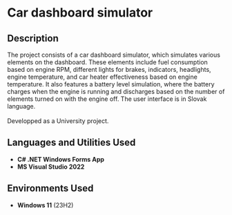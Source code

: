 <h1>Car dashboard simulator</h1>


<h2>Description</h2>
The project consists of a car dashboard simulator, which simulates various elements on the dashboard. These elements include fuel consumption based on engine RPM, different lights for brakes, indicators, headlights, engine temperature, and car heater effectiveness based on engine temperature. It also features a battery level simulation, where the battery charges when the engine is running and discharges based on the number of elements turned on with the engine off. The user interface is in Slovak language.
<br />
<br />
Developped as a University project.
<br />


<h2>Languages and Utilities Used</h2>

- <b>C# .NET Windows Forms App</b> 
- <b>MS Visual Studio 2022</b>

<h2>Environments Used </h2>

- <b>Windows 11</b> (23H2)

<!--
 ```diff
- text in red
+ text in green
! text in orange
# text in gray
@@ text in purple (and bold)@@
```
--!>
